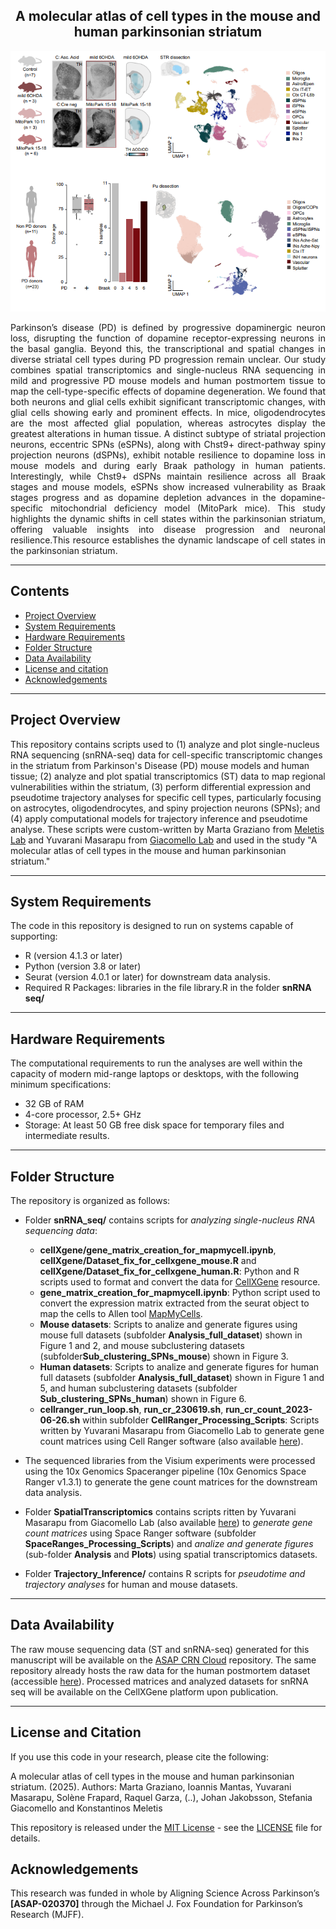 <div align="center">
    <h2><strong>A molecular atlas of cell types in the mouse and human parkinsonian striatum</strong></h2>
    <img src="snRNA seq/Githhub_image.png" alt="Description of the image" width="600" />
</div>

<p align="justify">Parkinson’s disease (PD) is defined by progressive dopaminergic neuron loss, disrupting the function of dopamine receptor-expressing neurons in the basal ganglia. Beyond this, the transcriptional and spatial changes in diverse striatal cell types during PD progression remain unclear. Our study combines spatial transcriptomics and single-nucleus RNA sequencing in mild and progressive PD mouse models and human postmortem tissue to map the cell-type-specific effects of dopamine degeneration. We found that both neurons and glial cells exhibit significant transcriptomic changes, with glial cells showing early and prominent effects. In mice, oligodendrocytes are the most affected glial population, whereas astrocytes display the greatest alterations in human tissue. A distinct subtype of striatal projection neurons, eccentric SPNs (eSPNs), along with Chst9+ direct-pathway spiny projection neurons (dSPNs), exhibit notable resilience to dopamine loss in mouse models and during early Braak pathology in human patients. Interestingly, while Chst9+ dSPNs maintain resilience across all Braak stages and mouse models, eSPNs show increased vulnerability as Braak stages progress and as dopamine depletion advances in the dopamine-specific mitochondrial deficiency model (MitoPark mice). This study highlights the dynamic shifts in cell states within the parkinsonian striatum, offering valuable insights into disease progression and neuronal resilience.This resource establishes the dynamic landscape of cell states in the parkinsonian striatum.</p>

------------------
## Contents
* [Project Overview](#project-overview)
* [System Requirements](#system-requirements)
* [Hardware Requirements](#hardware-requirements)
* [Folder Structure](#folder-structure)
* [Data Availability](#data-availabilty)
* [License and citation](#license-and-citation)
* [Acknowledgements](#acknowledgements)

------------------
## Project Overview

This repository contains scripts used to (1) analyze and plot single-nucleus RNA sequencing (snRNA-seq) data for cell-specific transcriptomic changes in the striatum from Parkinson's Disease (PD) mouse models and human tissue; (2) analyze and plot spatial transcriptomics (ST) data to map regional vulnerabilities within the striatum, (3) perform differential expression and pseudotime trajectory analyses for specific cell types, particularly focusing on astrocytes, oligodendrocytes, and spiny projection neurons (SPNs); and (4) apply computational models for trajectory inference and pseudotime analyse. These scripts were custom-written by Marta Graziano from [Meletis Lab](https://ki.se/en/research/research-areas-centres-and-networks/research-groups/konstantinos-meletis-group#tab-research-focus) and Yuvarani Masarapu from [Giacomello Lab](https://www.spatialresearch.org/research-giacomello-lab/) and used in the study "A molecular atlas of cell types in the mouse and human parkinsonian striatum."

------------------
## System Requirements

The code in this repository is designed to run on systems capable of supporting:

- R (version 4.1.3 or later)
- Python (version 3.8 or later)
- Seurat (version 4.0.1 or later) for downstream data analysis.
- Required R Packages: libraries in the file library.R in the folder **snRNA seq/**

------------------
## Hardware Requirements

The computational requirements to run the analyses are well within the capacity of modern mid-range laptops or desktops, with the following minimum specifications:

- 32 GB of RAM
- 4-core processor, 2.5+ GHz
- Storage: At least 50 GB free disk space for temporary files and intermediate results.

------------------
## Folder Structure

The repository is organized as follows:

- Folder **snRNA_seq/** contains scripts for <i>analyzing single-nucleus RNA sequencing data</i>:
    - **cellXgene/gene_matrix_creation_for_mapmycell.ipynb**, **cellXgene/Dataset_fix_for_cellxgene_mouse.R** and **cellXgene/Dataset_fix_for_cellxgene_human.R**: Python and R scripts used to format and convert the data for [CellXGene](https://cellxgene.cziscience.com/) resource.
    - **gene_matrix_creation_for_mapmycell.ipynb**: Python script used to convert the expression matrix extracted from the seurat object to map the cells to Allen tool [MapMyCells](https://portal.brain-map.org/atlases-and-data/bkp/mapmycells).
    - **Mouse datasets**: Scripts to analize and generate figures using mouse full datasets (subfolder **Analysis_full_dataset**) shown in Figure 1 and 2, and mouse subclustering datasets (subfolder**Sub_clustering_SPNs_mouse**) shown in Figure 3.
    - **Human datasets**: Scripts to analize and generate figures for human full datasets (subfolder **Analysis_full_dataset**) shown in Figure 1 and 5, and human subclustering datasets (subfolder **Sub_clustering_SPNs_human**) shown in Figure 6.
    - **cellranger_run_loop.sh**, **run_cr_230619.sh**, **run_cr_count_2023-06-26.sh** within subfolder **CellRanger_Processing_Scripts**: Scripts written by Yuvarani Masarapu from Giacomello Lab to generate gene count matrices using Cell Ranger software (also available [here](https://github.com/giacomellolab/EarlyParkinsons_Striatum_Atlas/tree/e93711259786f1619879188beb27a51a13d047cb/snRNAseq/Processing_Scripts)).
 
- The sequenced libraries from the Visium experiments were processed using the 10x Genomics Spaceranger pipeline (10x Genomics Space Ranger v1.3.1) to generate the gene count matrices for the downstream data analysis. 
 
- Folder **SpatialTranscriptomics** contains scripts ritten by Yuvarani Masarapu from Giacomello Lab (also available [here](https://github.com/giacomellolab/EarlyParkinsons_Striatum_Atlas/tree/main/SpatialTranscriptomics)) to <i> generate gene count matrices </i> using Space Ranger software (subfolder **SpaceRanges_Processing_Scripts**) and <i> analize and generate figures </i> (sub-folder **Analysis** and **Plots**) using spatial transcriptomics datasets.

- Folder **Trajectory_Inference/** contains R scripts for <i> pseudotime and trajectory analyses </i> for human and mouse datasets.
 
------------------
## Data Availability

The raw mouse sequencing data (ST and snRNA-seq) generated for this manuscript will be available on the [ASAP CRN Cloud](https://cloud.parkinsonsroadmap.org/collections) repository. The same repository already hosts the raw data for the human postmortem dataset (accessible [here](https://cloud.parkinsonsroadmap.org/collections/jakobsson-20/overview)). Processed matrices and analyzed datasets for snRNA seq will be available on the CellXGene platform upon publication. 

------------------
## License and Citation

If you use this code in your research, please cite the following:

A molecular atlas of cell types in the mouse and human parkinsonian striatum. (2025). Authors: Marta Graziano, Ioannis Mantas, Yuvarani Masarapu, Solène Frapard, Raquel
Garza, (..), Johan Jakobsson, Stefania Giacomello and Konstantinos Meletis

This repository is released under the [MIT License](https://opensource.org/license/mit) - see the [LICENSE](LICENSE) file for details.

## Acknowledgements

This research was funded in whole by Aligning Science Across Parkinson’s **[ASAP-020370]** through the Michael J. Fox Foundation for Parkinson’s Research (MJFF).
